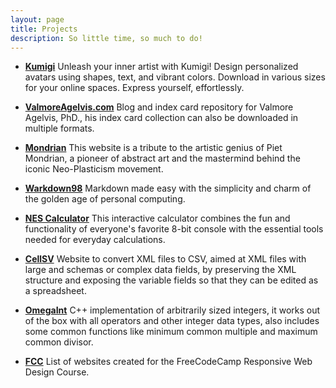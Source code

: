 ```yaml
---
layout: page
title: Projects
description: So little time, so much to do!
---
```


-   [**Kumigi**](https://kumigi.vercel.app/)
    Unleash your inner artist with Kumigi! Design personalized avatars using shapes, text, and vibrant colors. Download in various sizes for your online spaces. Express yourself, effortlessly.

<!--
-   [**Stellaid**](https://MatiasAgelvis.com/stellaid)
    Browser extension that helps you explore pages like coursera and find quality courses faster by giving you a peer reviewed score for each product.
-->

-   [**ValmoreAgelvis.com**](https://valmoreagelvis.com)
    Blog and index card repository for Valmore Agelvis, PhD., his index card collection can also be downloaded in multiple formats.

-   [**Mondrian**](http://fcc.matiasagelvis.com/tribute/)
    This website is a tribute to the artistic genius of Piet Mondrian, a pioneer of abstract art and the mastermind behind the iconic Neo-Plasticism movement.

-   [**Warkdown98**](https://matiasagelvis.github.io/Warkdown-98/)
    Markdown made easy with the simplicity and charm of the golden age of personal computing.

-   [**NES Calculator**](https://matiasagelvis.github.io/NEScalculator)
    This interactive calculator combines the fun and functionality of everyone's favorite 8-bit console with the essential tools needed for everyday calculations.

-   [**CellSV**](https://matiasagelvis.github.io/cellsv)
    Website to convert XML files to CSV, aimed at XML files with large and schemas or complex data fields, by preserving the XML structure and exposing the variable fields so that they can be edited as a spreadsheet.

-   [**OmegaInt**](https://github.com/matiasagelvis/omegaint)
    C++ implementation of arbitrarily sized integers, it works out of the box with all operators and other integer data types, also includes some common functions like minimum common multiple and maximum common divisor.

-   [**FCC**](https://fcc.matiasagelvis.com/)
    List of websites created for the FreeCodeCamp Responsive Web Design Course.
